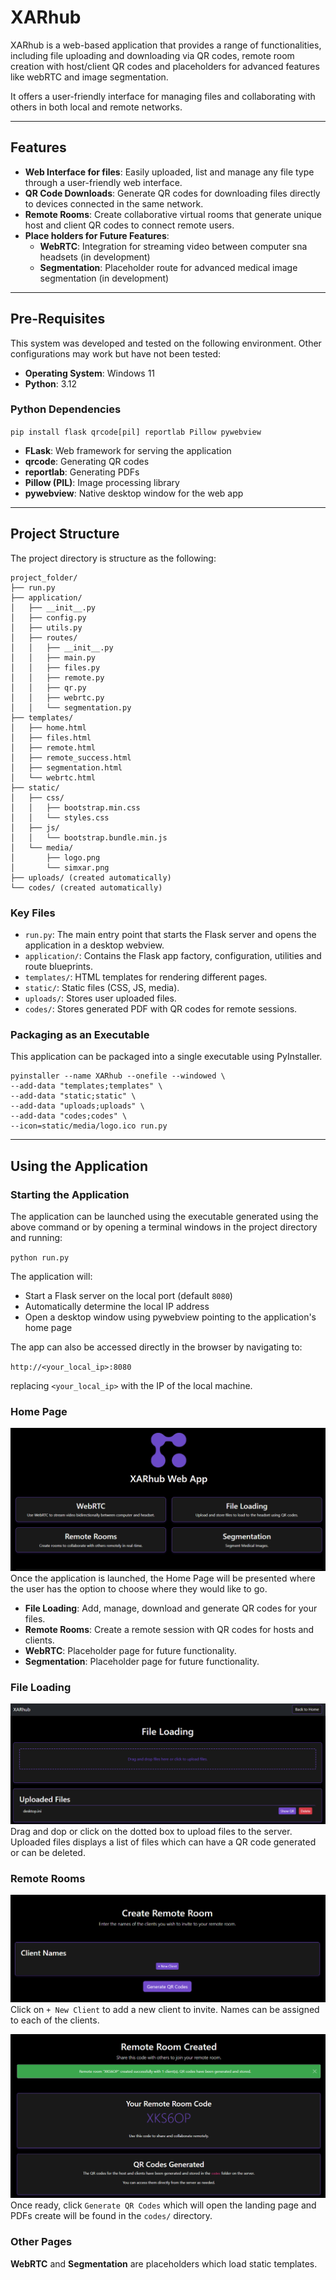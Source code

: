 # XARhub

XARhub is a web-based application that provides a range of functionalities, including file uploading and downloading 
via QR codes, remote room creation with host/client QR codes and placeholders for advanced features like webRTC 
and image segmentation.

It offers a user-friendly interface for managing files and collaborating with others in both local and remote networks.

---

## Features
- **Web Interface for files**: Easily uploaded, list and manage any file type through a user-friendly web interface.
- **QR Code Downloads**: Generate QR codes for downloading files directly to devices connected in the same network.
- **Remote Rooms**: Create collaborative virtual rooms that generate unique host and client QR codes to connect remote users.
- **Place holders for Future Features**:
  - **WebRTC**: Integration for streaming video between computer sna headsets (in development)
  - **Segmentation**: Placeholder route for advanced medical image segmentation (in development)

---

## Pre-Requisites
This system was developed and tested on the following environment. Other configurations may work but have not been tested:
- **Operating System**: Windows 11
- **Python**: 3.12

### Python Dependencies
`pip install flask qrcode[pil] reportlab Pillow pywebview`
- **FLask**: Web framework for serving the application
- **qrcode**: Generating QR codes
- **reportlab**: Generating PDFs
- **Pillow (PIL)**: Image processing library
- **pywebview**: Native desktop window for the web app

---

## Project Structure
The project directory is structure as the following:
```
project_folder/
├── run.py
├── application/
│   ├── __init__.py
│   ├── config.py
│   ├── utils.py
│   ├── routes/
│   │   ├── __init__.py
│   │   ├── main.py
│   │   ├── files.py
│   │   ├── remote.py
│   │   ├── qr.py
│   │   ├── webrtc.py
│   │   └── segmentation.py
├── templates/
│   ├── home.html
│   ├── files.html
│   ├── remote.html
│   ├── remote_success.html
│   ├── segmentation.html
│   └── webrtc.html
├── static/
│   ├── css/
│   │   ├── bootstrap.min.css
│   │   └── styles.css
│   ├── js/
│   │   └── bootstrap.bundle.min.js
│   └── media/
│       ├── logo.png
│       └── simxar.png
├── uploads/ (created automatically)
└── codes/ (created automatically)
```
### Key Files
- `run.py`: The main entry point that starts the Flask server and opens the application in a desktop webview.
- `application/`: Contains the Flask app factory, configuration, utilities and route blueprints.
- `templates/`: HTML templates for rendering different pages.
- `static/`: Static files (CSS, JS, media).
- `uploads/`: Stores user uploaded files.
- `codes/`: Stores generated PDF with QR codes for remote sessions.

### Packaging as an Executable

This application can be packaged into a single executable using PyInstaller.
```
pyinstaller --name XARhub --onefile --windowed \
--add-data "templates;templates" \
--add-data "static;static" \
--add-data "uploads;uploads" \
--add-data "codes;codes" \
--icon=static/media/logo.ico run.py
```

--- 

## Using the Application
### Starting the Application
The application can be launched using the executable generated using the above command or by opening a terminal windows
in the project directory and running:

`python run.py`

The application will:
- Start a Flask server on the local port (default `8080`)
- Automatically determine the local IP address
- Open a desktop window using pywebview pointing to the application's home page

The app can also be accessed directly in the browser by navigating to:

`http://<your_local_ip>:8080`

replacing `<your_local_ip>` with the IP of the local machine.

### Home Page
![home.png](static/media/home.png)
Once the application is launched, the Home Page will be presented where the user has the option to choose where they would like to go.
- **File Loading**: Add, manage, download and generate QR codes for your files.
- **Remote Rooms**: Create a remote session with QR codes for hosts and clients.
- **WebRTC**: Placeholder page for future functionality.
- **Segmentation**: Placeholder page for future functionality.

### File Loading
![files.png](static/media/files.png)
Drag and dop or click on the dotted box to upload files to the server.
Uploaded files displays a list of files which can have a QR code generated or can be deleted.

### Remote Rooms
![remote.png](static/media/remote.png)
Click on `+ New Client` to add a new client to invite. Names can be assigned to each of the clients.

![remote_success.png](static/media/remote_success.png)
Once ready, click `Generate QR Codes` which will open the landing page and PDFs create will be found in the `codes/` directory.

### Other Pages
**WebRTC** and **Segmentation** are placeholders which load static templates. 
